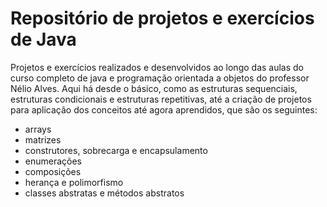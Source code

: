 # Repositório de projetos e exercícios de Java

Projetos e exercícios realizados e desenvolvidos ao longo das aulas do curso completo de java e programação orientada a objetos do professor Nélio Alves.
Aqui há desde o básico, como as estruturas sequenciais, estruturas condicionais e estruturas repetitivas, até a criação de projetos para aplicação dos conceitos até agora aprendidos, que são os seguintes:

* arrays
* matrizes
* construtores, sobrecarga e encapsulamento
* enumerações
* composições
* herança e polimorfismo
* classes abstratas e métodos abstratos

